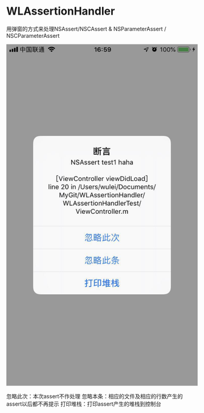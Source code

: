 # WLAssertionHandler
用弹窗的方式来处理NSAssert/NSCAssert &amp; NSParameterAssert / NSCParameterAssert

 ![image](https://github.com/stoneeagle/WLAssertionHandler/raw/master/Snapshot.jpeg)
 
 忽略此次：本次assert不作处理
 忽略本条：相应的文件及相应的行数产生的assert以后都不再提示
 打印堆栈：打印assert产生的堆栈到控制台

